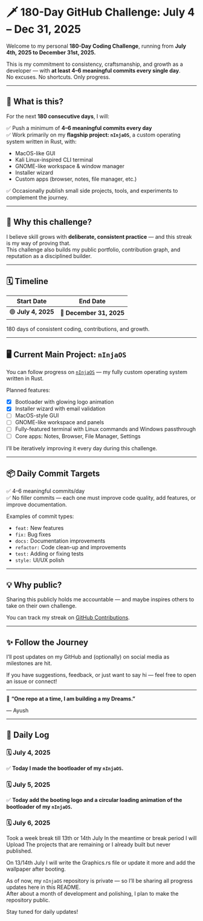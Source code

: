 # 🗡️ 180-Day GitHub Challenge: July 4 – Dec 31, 2025

Welcome to my personal **180-Day Coding Challenge**, running from **July 4th, 2025 to December 31st, 2025.**

This is my commitment to consistency, craftsmanship, and growth as a developer — with **at least 4–6 meaningful commits every single day**.  
No excuses. No shortcuts. Only progress.

---

## 🎯 What is this?

For the next **180 consecutive days**, I will:

✅ Push a minimum of **4–6 meaningful commits every day**  
✅ Work primarily on my **flagship project: `nInjaOS`**, a custom operating system written in Rust, with:  
- MacOS-like GUI  
- Kali Linux-inspired CLI terminal  
- GNOME-like workspace & window manager  
- Installer wizard  
- Custom apps (browser, notes, file manager, etc.)  

✅ Occasionally publish small side projects, tools, and experiments to complement the journey.

---

## 🚀 Why this challenge?

I believe skill grows with **deliberate, consistent practice** — and this streak is my way of proving that.  
This challenge also builds my public portfolio, contribution graph, and reputation as a disciplined builder.

---

## 🗓️ Timeline

| Start Date | End Date |
|------------|----------|
| 🟢 **July 4, 2025** | 🔴 **December 31, 2025** |

180 days of consistent coding, contributions, and growth.

---

## 🖥️ Current Main Project: `nInjaOS`

You can follow progress on [`nInjaOS`](https://github.com/AaYuSh11233/nInjaOS.git) — my fully custom operating system written in Rust.

Planned features:
- [x] Bootloader with glowing logo animation
- [x] Installer wizard with email validation
- [ ] MacOS-style GUI
- [ ] GNOME-like workspace and panels
- [ ] Fully-featured terminal with Linux commands and Windows passthrough
- [ ] Core apps: Notes, Browser, File Manager, Settings

I’ll be iteratively improving it every day during this challenge.

---

## 📦 Daily Commit Targets

✅ 4–6 meaningful commits/day  
✅ No filler commits — each one must improve code quality, add features, or improve documentation.

Examples of commit types:
- `feat:` New features
- `fix:` Bug fixes
- `docs:` Documentation improvements
- `refactor:` Code clean-up and improvements
- `test:` Adding or fixing tests
- `style:` UI/UX polish

---

## 💡 Why public?

Sharing this publicly holds me accountable — and maybe inspires others to take on their own challenge.

You can track my streak on [GitHub Contributions](https://github.com/AaYuSh11233).

---

## ✨ Follow the Journey

I’ll post updates on my GitHub and (optionally) on social media as milestones are hit.

If you have suggestions, feedback, or just want to say hi — feel free to open an issue or connect!

---

🫡 **“One repo at a time, I am building a my Dreams.”**

— Ayush


---

## 📅 Daily Log

### 🗓️ July 4, 2025

✅ **Today I made the bootloader of my `nInjaOS`.**  

### 🗓️ July 5, 2025

✅ **Today add the booting logo and a circular loading animation of the bootloader of my `nInjaOS`.** 

### 🗓️ July 6, 2025
Took a week break till 13th or 14th July In the meantime or break period I will Upload The projects that are remaining or I already built but never published.

On 13/14th July I will write the Graphics.rs file or update it more and add the wallpaper after booting.

As of now, my `nInjaOS` repository is private — so I’ll be sharing all progress updates here in this README.  
After about a month of development and polishing, I plan to make the repository public.

Stay tuned for daily updates!
